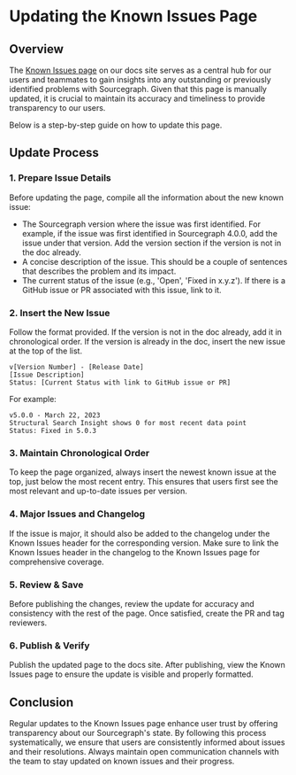 # Updating the Known Issues Page

## Overview

The [Known Issues page](https://docs.sourcegraph.com/KNOWN-ISSUES) on our docs site serves as a central hub for our users and teammates to gain insights into any outstanding or previously identified problems with Sourcegraph. Given that this page is manually updated, it is crucial to maintain its accuracy and timeliness to provide transparency to our users.

Below is a step-by-step guide on how to update this page.

## Update Process

### 1. **Prepare Issue Details**

Before updating the page, compile all the information about the new known issue:

- The Sourcegraph version where the issue was first identified. For example, if the issue was first identified in Sourcegraph 4.0.0, add the issue under that version. Add the version section if the version is not in the doc already.
- A concise description of the issue. This should be a couple of sentences that describes the problem and its impact.
- The current status of the issue (e.g., 'Open', 'Fixed in x.y.z'). If there is a GitHub issue or PR associated with this issue, link to it.

### 2. **Insert the New Issue**

Follow the format provided. If the version is not in the doc already, add it in chronological order. If the version is already in the doc, insert the new issue at the top of the list.

```
v[Version Number] - [Release Date]
[Issue Description]
Status: [Current Status with link to GitHub issue or PR]
```

For example:

```
v5.0.0 - March 22, 2023
Structural Search Insight shows 0 for most recent data point
Status: Fixed in 5.0.3
```

### 3. **Maintain Chronological Order**

To keep the page organized, always insert the newest known issue at the top, just below the most recent entry. This ensures that users first see the most relevant and up-to-date issues per version.

### 4. **Major Issues and Changelog**

If the issue is major, it should also be added to the changelog under the Known Issues header for the corresponding version. Make sure to link the Known Issues header in the changelog to the Known Issues page for comprehensive coverage.

### 5. **Review & Save**

Before publishing the changes, review the update for accuracy and consistency with the rest of the page. Once satisfied, create the PR and tag reviewers.

### 6. **Publish & Verify**

Publish the updated page to the docs site. After publishing, view the Known Issues page to ensure the update is visible and properly formatted.

## Conclusion

Regular updates to the Known Issues page enhance user trust by offering transparency about our Sourcegraph's state. By following this process systematically, we ensure that users are consistently informed about issues and their resolutions. Always maintain open communication channels with the team to stay updated on known issues and their progress.
